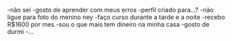 -não sei
-gosto de aprender com meus erros 
-perfil criado para...?
-não ligue para foto do menino ney
-faço curso durante a tarde e a noite
-recebo R$1600 por mes
-sou o que mais tem dineiro na minha casa 
-gosto de durmi
-...

